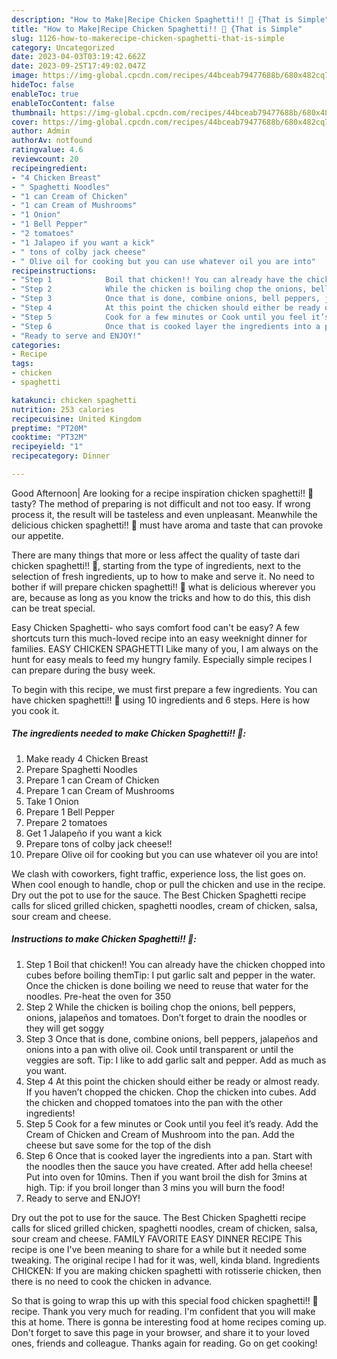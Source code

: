 ```yaml
---
description: "How to Make|Recipe Chicken Spaghetti!! 🐣 {That is Simple"
title: "How to Make|Recipe Chicken Spaghetti!! 🐣 {That is Simple"
slug: 1126-how-to-makerecipe-chicken-spaghetti-that-is-simple
category: Uncategorized
date: 2023-04-03T03:19:42.662Z
date: 2023-09-25T17:49:02.047Z
image: https://img-global.cpcdn.com/recipes/44bceab79477688b/680x482cq70/chicken-spaghetti-recipe-main-photo.jpg
hideToc: false
enableToc: true
enableTocContent: false
thumbnail: https://img-global.cpcdn.com/recipes/44bceab79477688b/680x482cq70/chicken-spaghetti-recipe-main-photo.jpg
cover: https://img-global.cpcdn.com/recipes/44bceab79477688b/680x482cq70/chicken-spaghetti-recipe-main-photo.jpg
author: Admin
authorAv: notfound
ratingvalue: 4.6
reviewcount: 20
recipeingredient:
- "4 Chicken Breast"
- " Spaghetti Noodles"
- "1 can Cream of Chicken"
- "1 can Cream of Mushrooms"
- "1 Onion"
- "1 Bell Pepper"
- "2 tomatoes"
- "1 Jalapeo if you want a kick"
- " tons of colby jack cheese"
- " Olive oil for cooking but you can use whatever oil you are into"
recipeinstructions:
- "Step 1            Boil that chicken!! You can already have the chicken chopped into cubes before boiling themTip: I put garlic salt and pepper in the water. Once the chicken is done boiling we need to reuse that water for the noodles. Pre-heat the oven for 350"
- "Step 2            While the chicken is boiling chop the onions, bell peppers, onions, jalapeños and tomatoes. Don’t forget to drain the noodles or they will get soggy"
- "Step 3            Once that is done, combine onions, bell peppers, jalapeños and onions into a pan with olive oil. Cook until transparent or until the veggies are soft. Tip: I like to add garlic salt and pepper. Add as much as you want."
- "Step 4            At this point the chicken should either be ready or almost ready. If you haven’t chopped the chicken. Chop the chicken into cubes. Add the chicken and chopped tomatoes into the pan with the other ingredients!"
- "Step 5            Cook for a few minutes or Cook until you feel it’s ready. Add the Cream of Chicken and Cream of Mushroom into the pan. Add the cheese but save some for the top of the dish"
- "Step 6            Once that is cooked layer the ingredients into a pan. Start with the noodles then the sauce you have created. After add hella cheese! Put into oven for 10mins. Then if you want broil the dish for 3mins at high. Tip: if you broil longer than 3 mins you will burn the food!"
- "Ready to serve and ENJOY!"
categories:
- Recipe
tags:
- chicken
- spaghetti

katakunci: chicken spaghetti 
nutrition: 253 calories
recipecuisine: United Kingdom
preptime: "PT20M"
cooktime: "PT32M"
recipeyield: "1"
recipecategory: Dinner

---
```



Good Afternoon| Are looking for a recipe inspiration chicken spaghetti!! 🐣 tasty? The method of preparing is not difficult and not too easy. If wrong process it, the result will be tasteless and even unpleasant. Meanwhile the delicious chicken spaghetti!! 🐣 must have aroma and taste that can provoke our appetite.






There are many things that more or less affect the quality of taste dari chicken spaghetti!! 🐣, starting from the type of ingredients, next to the selection of fresh ingredients, up to how to make and serve it. No need to bother if will prepare chicken spaghetti!! 🐣 what is delicious wherever you are, because as long as you know the tricks and how to do this, this dish can be treat  special.


Easy Chicken Spaghetti- who says comfort food can&#39;t be easy? A few shortcuts turn this much-loved recipe into an easy weeknight dinner for families. EASY CHICKEN SPAGHETTI Like many of you, I am always on the hunt for easy meals to feed my hungry family. Especially simple recipes I can prepare during the busy week.


To begin with this recipe, we must first prepare a few ingredients. You can have chicken spaghetti!! 🐣 using 10 ingredients and 6 steps. Here is how you cook it.

<!--inarticleads1-->

##### The ingredients needed to make Chicken Spaghetti!! 🐣:

1. Make ready 4 Chicken Breast
1. Prepare  Spaghetti Noodles
1. Prepare 1 can Cream of Chicken
1. Prepare 1 can Cream of Mushrooms
1. Take 1 Onion
1. Prepare 1 Bell Pepper
1. Prepare 2 tomatoes
1. Get 1 Jalapeño if you want a kick
1. Prepare  tons of colby jack cheese!!
1. Prepare  Olive oil for cooking but you can use whatever oil you are into!


We clash with coworkers, fight traffic, experience loss, the list goes on. When cool enough to handle, chop or pull the chicken and use in the recipe. Dry out the pot to use for the sauce. The Best Chicken Spaghetti recipe calls for sliced grilled chicken, spaghetti noodles, cream of chicken, salsa, sour cream and cheese. 

<!--inarticleads2-->

##### Instructions to make Chicken Spaghetti!! 🐣:

1. Step 1            Boil that chicken!! You can already have the chicken chopped into cubes before boiling themTip: I put garlic salt and pepper in the water. Once the chicken is done boiling we need to reuse that water for the noodles. Pre-heat the oven for 350
1. Step 2            While the chicken is boiling chop the onions, bell peppers, onions, jalapeños and tomatoes. Don’t forget to drain the noodles or they will get soggy
1. Step 3            Once that is done, combine onions, bell peppers, jalapeños and onions into a pan with olive oil. Cook until transparent or until the veggies are soft. Tip: I like to add garlic salt and pepper. Add as much as you want.
1. Step 4            At this point the chicken should either be ready or almost ready. If you haven’t chopped the chicken. Chop the chicken into cubes. Add the chicken and chopped tomatoes into the pan with the other ingredients!
1. Step 5            Cook for a few minutes or Cook until you feel it’s ready. Add the Cream of Chicken and Cream of Mushroom into the pan. Add the cheese but save some for the top of the dish
1. Step 6            Once that is cooked layer the ingredients into a pan. Start with the noodles then the sauce you have created. After add hella cheese! Put into oven for 10mins. Then if you want broil the dish for 3mins at high. Tip: if you broil longer than 3 mins you will burn the food!
1. Ready to serve and ENJOY!

Dry out the pot to use for the sauce. The Best Chicken Spaghetti recipe calls for sliced grilled chicken, spaghetti noodles, cream of chicken, salsa, sour cream and cheese. FAMILY FAVORITE EASY DINNER RECIPE This recipe is one I&#39;ve been meaning to share for a while but it needed some tweaking. The original recipe I had for it was, well, kinda bland. Ingredients CHICKEN: If you are making chicken spaghetti with rotisserie chicken, then there is no need to cook the chicken in advance. 

So that is going to wrap this up with this special food chicken spaghetti!! 🐣 recipe. Thank you very much for reading. I'm confident that you will make this at home. There is gonna be interesting food at home recipes coming up. Don't forget to save this page in your browser, and share it to your loved ones, friends and colleague. Thanks again for reading. Go on get cooking!
